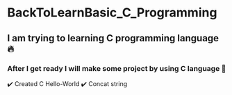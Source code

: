# BackToLearnBasic_C_Programming
## I am trying to learning C programming language 🔥 
### After I get ready I will make some project by using C language 🚀
✔️ Created C Hello-World
✔️ Concat string
